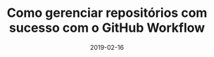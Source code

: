 ---
date: 2019-02-16
layout: talks
title: Como gerenciar repositórios com sucesso com o GitHub Workflow 
event_url: https://campuse.ro/events/campus-party-brasil-2019/workshop/como-gerenciar-repositorios-com-sucesso-com-o-github-workflow-cpbr12/
local: Campus Party Brasil 2019 - SP
type: workshop

---